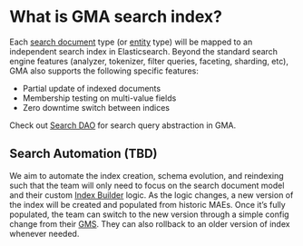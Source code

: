 # What is GMA search index?

Each [search document](search-document.md) type (or [entity](entity.md) type) will be mapped to an independent search index in Elasticsearch.
Beyond the standard search engine features (analyzer, tokenizer, filter queries, faceting, sharding, etc),
GMA also supports the following specific features:

- Partial update of indexed documents
- Membership testing on multi-value fields
- Zero downtime switch between indices

Check out [Search DAO](../architecture/metadata-serving.md#search-dao) for search query abstraction in GMA.

## Search Automation (TBD)

We aim to automate the index creation, schema evolution, and reindexing such that the team will only need to focus on the search document model and their custom [Index Builder](../architecture/metadata-ingestion.md#search-index-builders) logic.
As the logic changes, a new version of the index will be created and populated from historic MAEs.
Once it’s fully populated, the team can switch to the new version through a simple config change from their [GMS](gms.md).
They can also rollback to an older version of index whenever needed.
